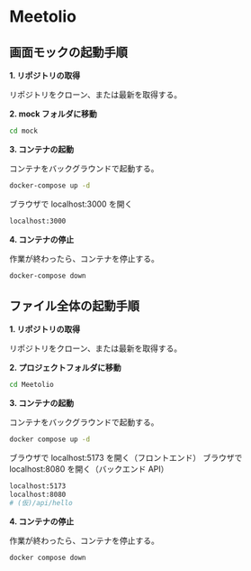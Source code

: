 # Meetolio

## 画面モックの起動手順

**1. リポジトリの取得**

リポジトリをクローン、または最新を取得する。

**2. mock フォルダに移動**

```bash
cd mock
```

**3. コンテナの起動**

コンテナをバックグラウンドで起動する。

```bash
docker-compose up -d
```

ブラウザで localhost:3000 を開く

```bash
localhost:3000
```

**4. コンテナの停止**

作業が終わったら、コンテナを停止する。

```bash
docker-compose down
```

## ファイル全体の起動手順

**1. リポジトリの取得**

リポジトリをクローン、または最新を取得する。

**2. プロジェクトフォルダに移動**

```bash
cd Meetolio
```

**3. コンテナの起動**

コンテナをバックグラウンドで起動する。

```bash
docker compose up -d
```

ブラウザで localhost:5173 を開く（フロントエンド）
ブラウザで localhost:8080 を開く（バックエンド API）

```bash
localhost:5173
localhost:8080
# (仮)/api/hello
```

**4. コンテナの停止**

作業が終わったら、コンテナを停止する。

```bash
docker compose down
```
